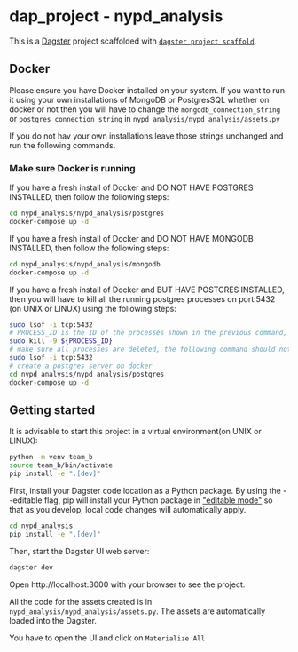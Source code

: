 # dap_project - nypd_analysis

This is a [Dagster](https://dagster.io/) project scaffolded with [`dagster project scaffold`](https://docs.dagster.io/getting-started/create-new-project).

## Docker

Please ensure you have Docker installed on your system. If you want to run it using your own installations of MongoDB or PostgresSQL whether on docker or not then you will have to change the `mongodb_connection_string` or `postgres_connection_string` in `nypd_analysis/nypd_analysis/assets.py`

If you do not hav your own installations leave those strings unchanged and run the following commands.

### Make sure Docker is running 
If you have a fresh install of Docker and DO NOT HAVE POSTGRES INSTALLED, then follow the following steps:
```bash
cd nypd_analysis/nypd_analysis/postgres
docker-compose up -d
```

If you have a fresh install of Docker and DO NOT HAVE MONGODB INSTALLED, then follow the following steps:
```bash
cd nypd_analysis/nypd_analysis/mongodb
docker-compose up -d
```

If you have a fresh install of Docker and BUT HAVE POSTGRES INSTALLED, then you will have to kill all the running postgres processes on port:5432 (on UNIX or LINUX) using the following steps:
```bash
sudo lsof -i tcp:5432
# PROCESS_ID is the ID of the processes shown in the previous command, if there are no processes running, skip the next two commands
sudo kill -9 ${PROCESS_ID}
# make sure all processes are deleted, the following command should not return anything
sudo lsof -i tcp:5432
# create a postgres server on docker
cd nypd_analysis/nypd_analysis/postgres
docker-compose up -d
```

## Getting started

It is advisable to start this project in a virtual environment(on UNIX or LINUX):
```bash
python -m venv team_b
source team_b/bin/activate
pip install -e ".[dev]"
```

First, install your Dagster code location as a Python package. By using the --editable flag, pip will install your Python package in ["editable mode"](https://pip.pypa.io/en/latest/topics/local-project-installs/#editable-installs) so that as you develop, local code changes will automatically apply.

```bash
cd nypd_analysis
pip install -e ".[dev]"
```

Then, start the Dagster UI web server:

```bash
dagster dev
```

Open http://localhost:3000 with your browser to see the project.

All the code for the assets created is in `nypd_analysis/nypd_analysis/assets.py`. The assets are automatically loaded into the Dagster.

You have to open the UI and click on `Materialize All`

